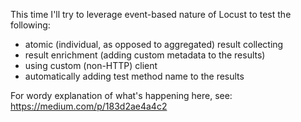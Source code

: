 This time I'll try to leverage event-based nature of Locust to test the following:

* atomic (individual, as opposed to aggregated) result collecting
* result enrichment (adding custom metadata to the results)
* using custom (non-HTTP) client
* automatically adding test method name to the results

For wordy explanation of what's happening here, see: https://medium.com/p/183d2ae4a4c2